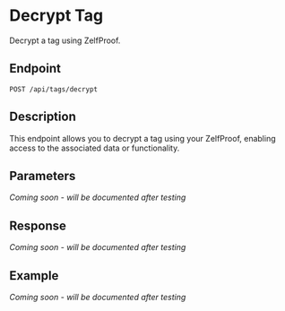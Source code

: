 # Decrypt Tag

Decrypt a tag using ZelfProof.

## Endpoint

```
POST /api/tags/decrypt
```

## Description

This endpoint allows you to decrypt a tag using your ZelfProof, enabling access to the associated data or functionality.

## Parameters

*Coming soon - will be documented after testing*

## Response

*Coming soon - will be documented after testing*

## Example

*Coming soon - will be documented after testing*
